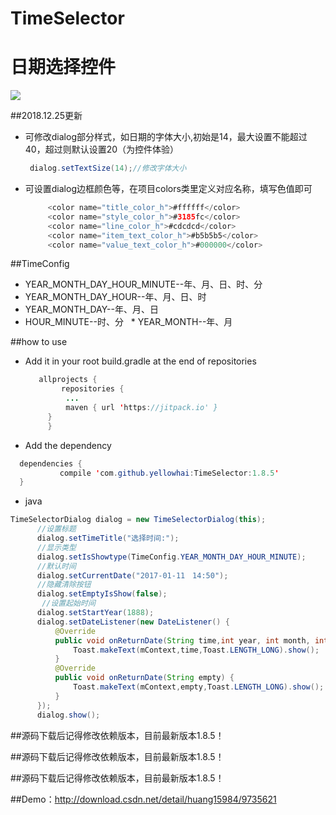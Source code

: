 
# TimeSelector
# 日期选择控件<br>
![](https://github.com/yellowhai/TimeSelector/blob/master/timeVideo.gif)  

##2018.12.25更新
  
  * 可修改dialog部分样式，如日期的字体大小,初始是14，最大设置不能超过40，超过则默认设置20（为控件体验）
       ``` Java
        dialog.setTextSize(14);//修改字体大小
       ```  
  * 可设置dialog边框颜色等，在项目colors类里定义对应名称，填写色值即可
       ``` Java
            <color name="title_color_h">#ffffff</color>
            <color name="style_color_h">#3185fc</color>
            <color name="line_color_h">#cdcdcd</color>
            <color name="item_text_color_h">#b5b5b5</color>
            <color name="value_text_color_h">#000000</color>
       ```  

##TimeConfig

   * YEAR_MONTH_DAY_HOUR_MINUTE--年、月、日、时、分
   * YEAR_MONTH_DAY_HOUR--年、月、日、时
   * YEAR_MONTH_DAY--年、月、日
   * HOUR_MINUTE--时、分
   * YEAR_MONTH--年、月

##how to use

 * Add it in your root build.gradle at the end of repositories
   ``` Java
      allprojects {
           repositories {
            ...
            maven { url 'https://jitpack.io' }
        }
        }
   ```
 
 
 
 * Add the dependency
  ``` Java
    dependencies {
            compile 'com.github.yellowhai:TimeSelector:1.8.5'
    }
  ```
    
 * java
  ``` Java
  TimeSelectorDialog dialog = new TimeSelectorDialog(this);
        //设置标题
        dialog.setTimeTitle("选择时间:");
        //显示类型
        dialog.setIsShowtype(TimeConfig.YEAR_MONTH_DAY_HOUR_MINUTE);
        //默认时间
        dialog.setCurrentDate("2017-01-11　14:50");
        //隐藏清除按钮
        dialog.setEmptyIsShow(false);
         //设置起始时间
        dialog.setStartYear(1888);
        dialog.setDateListener(new DateListener() {
            @Override
            public void onReturnDate(String time,int year, int month, int day, int hour, int minute, int isShowType) {
                Toast.makeText(mContext,time,Toast.LENGTH_LONG).show();
            }
            @Override
            public void onReturnDate(String empty) {
                Toast.makeText(mContext,empty,Toast.LENGTH_LONG).show();
            }
        });
        dialog.show();
  ``` 
  
  
  ##源码下载后记得修改依赖版本，目前最新版本1.8.5！
  
  ##源码下载后记得修改依赖版本，目前最新版本1.8.5！
  
  ##源码下载后记得修改依赖版本，目前最新版本1.8.5！
  
  ##Demo：http://download.csdn.net/detail/huang15984/9735621
  
